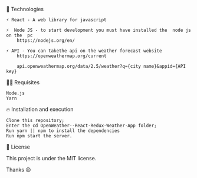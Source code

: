 🚀 Technologies

    ⚡ React - A web library for javascript

    ⚡  Node JS - to start development you must have installed the  node js on the  pc
        https://nodejs.org/en/

    ⚡ API - You can takethe api on the weather forecast website
        https://openweathermap.org/current

        api.openweathermap.org/data/2.5/weather?q={city name}&appid={API key}

  

✋🏻 Requisites

    Node.js
    Yarn

🔥 Installation and execution

    Clone this repository;
    Enter the cd OpenWeather--React-Redux-Weather-App folder;
    Run yarn || npm to install the dependencies
    Run npm start the server.
    

📝 License

This project is under the MIT license.

Thanks 😉
